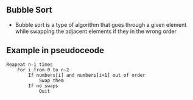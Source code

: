 ## Bubble Sort
- Bubble sort is a type of algorithm that goes through a given element while swapping the adjacent elements if they in the wrong order

## Example in pseudoceode

	Reapeat n-1 times
		For i from 0 to n-2
			If numbers[i] and numbers[i+1] out of order
				Swap them
			If no swaps
				Quit
